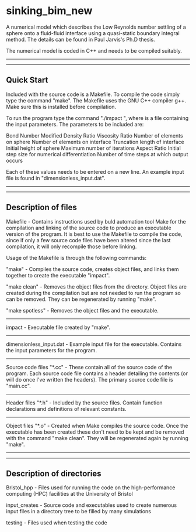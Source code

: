 # sinking_bim_new

A numerical model which describes the Low Reynolds number settling of a sphere onto a fluid-fluid interface using a quasi-static boundary integral method. The details can be found in Paul Jarvis's Ph.D thesis. 

The numerical model is coded in C++ and needs to be compiled suitably. 

---------------------------------------------
--------------------------------------------
Quick Start
-----------
Included with the source code is a Makefile. To compile the code simply type the command "make". The Makefile uses the GNU C++ compiler g++. Make sure this is installed before compilation.

To run the program type the command "./impact <infile>", where <infile> is a file containing the input parameters. The parameters to be included are:

Bond Number
Modified Density Ratio
Viscosity Ratio
Number of elements on sphere
Number of elements on interface
Truncation length of interface
Initial height of sphere
Maximum number of iterations
Aspect Ratio
Initial step size for numerical differentiation
Number of time steps at which output occurs

Each of these values needs to be entered on a new line. An example input file is found in "dimensionless_input.dat".

---------------------------------------------
--------------------------------------------
Description of files
--------------------

Makefile - Contains instructions used by buld automation tool Make for the compilation and linking of the source code to produce an executable version of the program. It is best to use the Makefile to compile the code, since if only a few source code files have been altered since the last compilation, it will only recompile those before linking. 

Usage of the Makefile is through the following commands:

"make" - Compiles the source code, creates object files, and links them together to create the executable "impact".

"make clean" - Removes the object files from the directory. Object files are created during the compilation but are not needed to run the program so can be removed. They can be regenerated by running "make".

"make spotless" - Removes the object files and the executable.

----

impact - Executable file created by "make".

----

dimensionless_input.dat - Example input file for the executable. Contains the input parameters for the program.

----

Source code files "*.cc" - These contain all of the source code of the program. Each source code file contains a header detailing the contents (or will do once I've written the headers). The primary source code file is "main.cc".

----

Header files "*.h" - Included by the source files. Contain function declarations and definitions of relevant constants.

----

Object files "*.o" - Created when Make compiles the source code. Once the executable has been created these don't need to be kept and be removed with the command "make clean". They will be regenerated again by running "make".


---------------------------------------------
--------------------------------------------
Description of directories
--------------------

Bristol_hpp - Files used for running the code on the high-performance computing (HPC) facilities at the University of Bristol

input_creates - Source code and executables used to create numerous input files in a directory tree to be filled by many simulations

testing - Files used when testing the code
